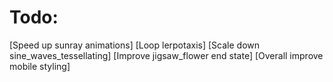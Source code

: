 # Todo:

[Speed up sunray animations]
[Loop lerpotaxis]
[Scale down sine_waves_tessellating]
[Improve jigsaw_flower end state]
[Overall improve mobile styling]